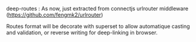 deep-routes : As now, just extracted from connectjs urlrouter middleware (https://github.com/fengmk2/urlrouter)

Routes format will be decorate with superset to allow automatique casting and validation, 
or reverse writing for deep-linking in browser.

